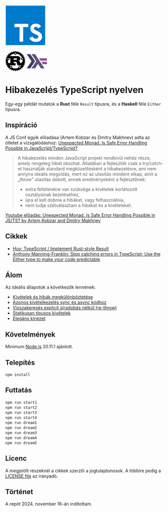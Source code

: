 <img src="doc/typescript-original.svg" width="128"/>

<img src="doc/rust-original.svg" width="64"/> <img src="doc/haskell-original.svg" width="64"/>

# Hibakezelés TypeScript nyelven

Egy-egy példát mutatok a **Rust** féle `Result` típusra, és a **Haskell** féle `Either` típusra.

## Inspiráció

A JS Conf egyik előadása (Artem Kobzar és Dmitry Makhnev) adta az ötletet a vizsgálódáshoz:
[Unexpected Monad. Is Safe Error Handling Possible in JavaScript/TypeScript?](https://jsconfbp.com/speakers/artem-and-dmitry)

> A hibakezelés minden JavaScript projekt rendkívül nehéz része, amely rengeteg hibát okozhat. Általában a fejlesztők csak a try/catch-et használják standard megközelítésként a hibakezelésre, ami nem annyira ideális megoldás, mert ez az utasítás mindent elkap, amit a „throw” utasítás dobott, ennek eredményeként a fejlesztőnek:
> 
> - extra feltételekre van szüksége a kivételek korlátozott osztályainak kezeléséhez,
> - újra el kell dobnia a hibákat, vagy felhasználnia,
> - nem tudja szétválasztani a hibákat és a kivételeket.

[Youtube előadás: Unexpected Monad. Is Safe Error Handling Possible in JS/TS? by Artem Kobzar and Dmitry Makhnev](https://www.youtube.com/watch?v=SLOhXSeNKCM)

## Cikkek

- [Huy: TypeScript / Implement Rust-style Result](https://www.huy.rocks/everyday/02-14-2022-typescript-implement-rust-style-result)
- [Anthony Manning-Franklin: Stop catching errors in TypeScript; Use the Either type to make your code predictable](https://antman-does-software.com/stop-catching-errors-in-typescript-use-the-either-type-to-make-your-code-predictable)

## Álom

Az ideális állapotok a következők lennének:

- [Kivételek és hibák megkülönböztetése](src/dream/dream-01.ts)
- [Azonos kivételkezelés sync és async kódhoz](src/dream/dream-02.ts)
- [Visszakeresés explicit újradobás nélkül (re-throw)](src/dream/dream-03.ts)
- [Statikusan típusos kivételek](src/dream/dream-04.ts)
- [Elegáns kinézet](src/dream/dream-05.ts)

## Követelmények

Minimum [Node.js](https://nodejs.org/en) 20.11.1 ajánlott.

## Telepítés

```
npm install
```

## Futtatás

```
npm run start1
npm run start2
npm run start3
npm run start4
npm run dream1
npm run dream2
npm run dream3
npm run dream4
npm run dream5
```

## Licenc

A megjelölt részeknél a cikkek szerzői a jogtulajdonosok.
A többire pedig a [LICENSE file](LICENSE) az irányadó.

## Történet

A repót 2024. november 16-án indítottam.